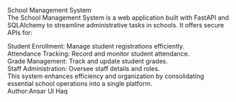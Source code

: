 School Management System<br/>
The School Management System is a web application built with FastAPI and SQLAlchemy to streamline administrative tasks in schools. It offers secure APIs for:<br/>

Student Enrollment: Manage student registrations efficiently.<br>
Attendance Tracking: Record and monitor student attendance.<br>
Grade Management: Track and update student grades.<br>
Staff Administration: Oversee staff details and roles.<br>
This system enhances efficiency and organization by consolidating essential school operations into a single platform.<br>
Author:Ansar Ul Haq
